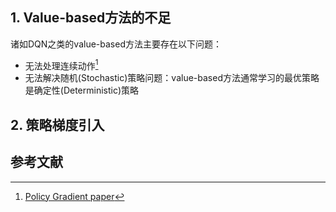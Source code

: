 ## 1. Value-based方法的不足

诸如DQN之类的value-based方法主要存在以下问题：

* 无法处理连续动作[^1]
* 无法解决随机(Stochastic)策略问题：value-based方法通常学习的最优策略是确定性(Deterministic)策略

## 2. 策略梯度引入







































## 参考文献

[^1]: [Policy Gradient paper](https://proceedings.neurips.cc/paper/1999/file/464d828b85b0bed98e80ade0a5c43b0f-Paper.pdf)